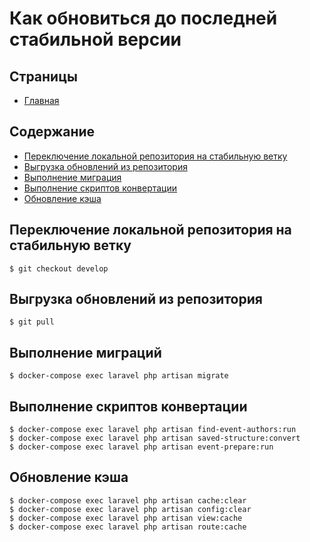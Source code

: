 # Как обновиться до последней стабильной версии

## Страницы

- [Главная](/README.md)

## Содержание

- [Переключение локальной репозитория на стабильную ветку](#переключение-локальной-репозитория-на-стабильную-ветку)
- [Выгрузка обновлений из репозитория](#выгрузка-обновлений-из-репозитория)
- [Выполнение миграция](#выполнение-миграций)
- [Выполнение скриптов конвертации](#выполнение-скриптов-конвертации)
- [Обновление кэша](#обновление-кэша)

## Переключение локальной репозитория на стабильную ветку

```console
$ git checkout develop
```

## Выгрузка обновлений из репозитория

```console
$ git pull
```

## Выполнение миграций

```console
$ docker-compose exec laravel php artisan migrate
```

## Выполнение скриптов конвертации

```console
$ docker-compose exec laravel php artisan find-event-authors:run
$ docker-compose exec laravel php artisan saved-structure:convert
$ docker-compose exec laravel php artisan event-prepare:run
```

## Обновление кэша

```console
$ docker-compose exec laravel php artisan cache:clear
$ docker-compose exec laravel php artisan config:clear
$ docker-compose exec laravel php artisan view:cache
$ docker-compose exec laravel php artisan route:cache
```

